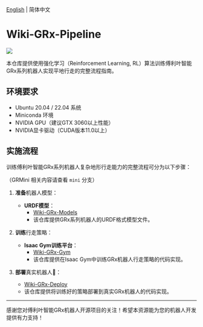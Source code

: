 [English](README.en.md) | 简体中文

# Wiki-GRx-Pipeline

![](pictures/7.png)

本仓库提供使用强化学习（Reinforcement Learning, RL）算法训练傅利叶智能GRx系列机器人实现平地行走的完整流程指南。

## 环境要求

- Ubuntu 20.04 / 22.04 系统
- Miniconda 环境
- NVIDIA GPU（建议GTX 3060以上性能）
- NVIDIA显卡驱动（CUDA版本11.0以上）

## 实施流程

训练傅利叶智能GRx系列机器人复杂地形行走能力的完整流程可分为以下步骤：

（GRMini 相关内容请查看 `mini` 分支）

1. **准备**机器人模型：
    - **URDF模型**：
        - [Wiki-GRx-Models](https://github.com/FFTAI/wiki-grx-models)
        - 该仓库提供GRx系列机器人的URDF格式模型文件。

2. **训练**行走策略：
    - **Isaac Gym训练平台**：
        - [Wiki-GRx-Gym](https://github.com/FFTAI/wiki-grx-gym)
        - 该仓库提供在Isaac Gym中训练GRx机器人行走策略的代码实现。

3. **部署**真实机器人🤖：
    - [Wiki-GRx-Deploy](https://github.com/FFTAI/wiki-grx-deploy)
    - 该仓库提供将训练好的策略部署到真实GRx机器人的代码实现。

---

感谢您对傅利叶智能GRx机器人开源项目的关注！希望本资源能为您的机器人开发提供有力支持！